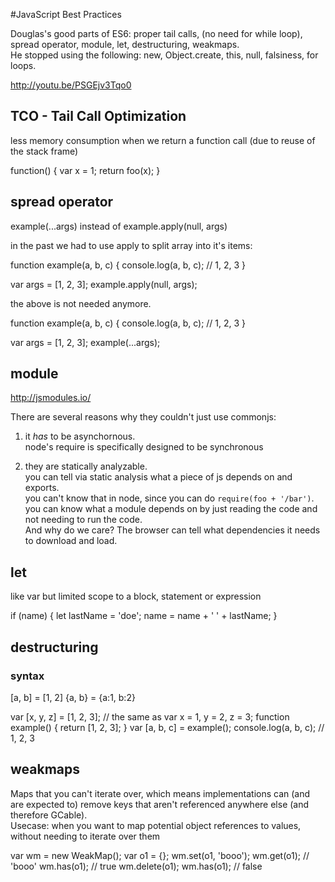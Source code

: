 #JavaScript Best Practices

Douglas's good parts of ES6: proper tail calls, (no need for while loop), spread operator, module, let, destructuring, weakmaps.  
He stopped using the following: new, Object.create, this, null, falsiness, for loops.

http://youtu.be/PSGEjv3Tqo0

## TCO - Tail Call Optimization
less memory consumption when we return a function call (due to reuse of the stack frame)

  function() {
    var x = 1;
    return foo(x);
  }

## spread operator
example(...args) instead of example.apply(null, args)

in the past we had to use apply to split array into it's items:

  function example(a, b, c) {
    console.log(a, b, c); // 1, 2, 3
  }

  var args = [1, 2, 3];
  example.apply(null, args);

the above is not needed anymore.

  function example(a, b, c) {
    console.log(a, b, c); // 1, 2, 3
  }

  var args = [1, 2, 3];
  example(...args);

## module

http://jsmodules.io/

There are several reasons why they couldn't just use commonjs:

1. it *has* to be asynchornous.  
node's require is specifically designed to be synchronous

2. they are statically analyzable.  
you can tell via static analysis what a piece of js depends on and exports.  
you can't know that in node, since you can do `require(foo + '/bar')`.  
you can know what a module depends on by just reading the code and not needing to run the code.  
And why do we care? The browser can tell what dependencies it needs to download and load.

## let

like var but limited scope to a block, statement or expression

  if (name) {
    let lastName = 'doe';
    name = name + ' ' + lastName;
  }

## destructuring

### syntax

  [a, b] = [1, 2]
  {a, b} = {a:1, b:2}

  var [x, y, z] = [1, 2, 3]; // the same as var x = 1, y = 2, z = 3;
  function example() { return [1, 2, 3]; }   var [a, b, c] = example();   console.log(a, b, c); // 1, 2, 3

## weakmaps

Maps that you can't iterate over, which means implementations can (and are expected to) remove keys that aren't referenced anywhere else (and therefore GCable).  
Usecase: when you want to map potential object references to values, without needing to iterate over them

  var wm = new WeakMap();
  var o1 = {};
  wm.set(o1, 'booo');
  wm.get(o1);     // 'booo'
  wm.has(o1);     // true
  wm.delete(o1);
  wm.has(o1);     // false
